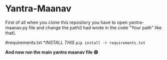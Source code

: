 # Yantra-Maanav

First of all when you clone this repository you have to open yantra-maanav.py file and change the path(I had wrote in the code "Your path" like that).

#requirements.txt
**INSTALL THIS*
`pip install -r requirements.txt`

**And now run the main yantra maanav file :smile:**
